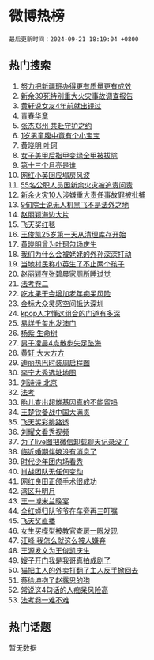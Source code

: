 # 微博热榜

`最后更新时间：2024-09-21 18:19:04 +0800`

## 热门搜索

1. [努力把新疆班办得更有质量更有成效](https://m.weibo.cn/search?containerid=100103type%3D1%26t%3D10%26q%3D%23%E5%8A%AA%E5%8A%9B%E6%8A%8A%E6%96%B0%E7%96%86%E7%8F%AD%E5%8A%9E%E5%BE%97%E6%9B%B4%E6%9C%89%E8%B4%A8%E9%87%8F%E6%9B%B4%E6%9C%89%E6%88%90%E6%95%88%23&stream_entry_id=51&isnewpage=1&extparam=seat%3D1%26cate%3D10103%26pos%3D0%26q%3D%2523%25E5%258A%25AA%25E5%258A%259B%25E6%258A%258A%25E6%2596%25B0%25E7%2596%2586%25E7%258F%25AD%25E5%258A%259E%25E5%25BE%2597%25E6%259B%25B4%25E6%259C%2589%25E8%25B4%25A8%25E9%2587%258F%25E6%259B%25B4%25E6%259C%2589%25E6%2588%2590%25E6%2595%2588%2523%26dgr%3D0%26c_type%3D51%26filter_type%3Drealtimehot%26stream_entry_id%3D51%26display_time%3D1726913943%26pre_seqid%3D172691394385101237193157)
1. [新余39死特别重大火灾事故调查报告](https://m.weibo.cn/search?containerid=100103type%3D1%26t%3D10%26q%3D%23%E6%96%B0%E4%BD%9939%E6%AD%BB%E7%89%B9%E5%88%AB%E9%87%8D%E5%A4%A7%E7%81%AB%E7%81%BE%E4%BA%8B%E6%95%85%E8%B0%83%E6%9F%A5%E6%8A%A5%E5%91%8A%23&stream_entry_id=31&isnewpage=1&extparam=seat%3D1%26filter_type%3Drealtimehot%26dgr%3D0%26band_rank%3D1%26cate%3D5001%26flag%3D1%26pos%3D0%26c_type%3D31%26stream_entry_id%3D31%26q%3D%2523%25E6%2596%25B0%25E4%25BD%259939%25E6%25AD%25BB%25E7%2589%25B9%25E5%2588%25AB%25E9%2587%258D%25E5%25A4%25A7%25E7%2581%25AB%25E7%2581%25BE%25E4%25BA%258B%25E6%2595%2585%25E8%25B0%2583%25E6%259F%25A5%25E6%258A%25A5%25E5%2591%258A%2523%26lcate%3D5001%26realpos%3D1%26display_time%3D1726913943%26pre_seqid%3D172691394385101237193157)
1. [黄轩说女友4年前就出镜过](https://m.weibo.cn/search?containerid=100103type%3D1%26t%3D10%26q%3D%23%E9%BB%84%E8%BD%A9%E8%AF%B4%E5%A5%B3%E5%8F%8B4%E5%B9%B4%E5%89%8D%E5%B0%B1%E5%87%BA%E9%95%9C%E8%BF%87%23&stream_entry_id=31&isnewpage=1&extparam=seat%3D1%26filter_type%3Drealtimehot%26dgr%3D0%26band_rank%3D2%26cate%3D5001%26flag%3D1%26pos%3D1%26c_type%3D31%26stream_entry_id%3D31%26q%3D%2523%25E9%25BB%2584%25E8%25BD%25A9%25E8%25AF%25B4%25E5%25A5%25B3%25E5%258F%258B4%25E5%25B9%25B4%25E5%2589%258D%25E5%25B0%25B1%25E5%2587%25BA%25E9%2595%259C%25E8%25BF%2587%2523%26lcate%3D5001%26realpos%3D2%26display_time%3D1726913943%26pre_seqid%3D172691394385101237193157)
1. [青春华章](https://m.weibo.cn/search?containerid=100103type%3D1%26t%3D10%26q%3D%23%E9%9D%92%E6%98%A5%E5%8D%8E%E7%AB%A0%23&stream_entry_id=31&isnewpage=1&extparam=seat%3D1%26filter_type%3Drealtimehot%26dgr%3D0%26band_rank%3D3%26cate%3D5001%26flag%3D0%26pos%3D2%26c_type%3D31%26stream_entry_id%3D31%26q%3D%2523%25E9%259D%2592%25E6%2598%25A5%25E5%258D%258E%25E7%25AB%25A0%2523%26lcate%3D5001%26realpos%3D3%26display_time%3D1726913943%26pre_seqid%3D172691394385101237193157)
1. [张杰郑州 共赴守护之约](https://m.weibo.cn/search?containerid=100103type%3D1%26t%3D10%26q%3D%23%E5%BC%A0%E6%9D%B0%E9%83%91%E5%B7%9E+%E5%85%B1%E8%B5%B4%E5%AE%88%E6%8A%A4%E4%B9%8B%E7%BA%A6%23&stream_entry_id=31&isnewpage=1&extparam=seat%3D1%26topic_ad%3D1%26filter_type%3Drealtimehot%26is_ad_pos%3D1%26c_type%3D31%26adid%3D255852%26cate%3D5001%26pos%3D3%26q%3D%2523%25E5%25BC%25A0%25E6%259D%25B0%25E9%2583%2591%25E5%25B7%259E%2520%25E5%2585%25B1%25E8%25B5%25B4%25E5%25AE%2588%25E6%258A%25A4%25E4%25B9%258B%25E7%25BA%25A6%2523%26stream_entry_id%3D31%26band_rank%3D4%26lcate%3D5001%26dgr%3D0%26display_time%3D1726913943%26pre_seqid%3D172691394385101237193157)
1. [1岁男童腹中竟有个小宝宝](https://m.weibo.cn/search?containerid=100103type%3D1%26t%3D10%26q%3D%231%E5%B2%81%E7%94%B7%E7%AB%A5%E8%85%B9%E4%B8%AD%E7%AB%9F%E6%9C%89%E4%B8%AA%E5%B0%8F%E5%AE%9D%E5%AE%9D%23&stream_entry_id=31&isnewpage=1&extparam=seat%3D1%26filter_type%3Drealtimehot%26dgr%3D0%26band_rank%3D4%26cate%3D5001%26flag%3D2%26pos%3D4%26c_type%3D31%26stream_entry_id%3D31%26q%3D%25231%25E5%25B2%2581%25E7%2594%25B7%25E7%25AB%25A5%25E8%2585%25B9%25E4%25B8%25AD%25E7%25AB%259F%25E6%259C%2589%25E4%25B8%25AA%25E5%25B0%258F%25E5%25AE%259D%25E5%25AE%259D%2523%26lcate%3D5001%26realpos%3D4%26display_time%3D1726913943%26pre_seqid%3D172691394385101237193157)
1. [黄晓明 叶珂](https://m.weibo.cn/search?containerid=100103type%3D1%26t%3D10%26q%3D%E9%BB%84%E6%99%93%E6%98%8E+%E5%8F%B6%E7%8F%82&stream_entry_id=31&isnewpage=1&extparam=seat%3D1%26filter_type%3Drealtimehot%26dgr%3D0%26band_rank%3D5%26cate%3D5001%26flag%3D2%26pos%3D5%26c_type%3D31%26stream_entry_id%3D31%26q%3D%25E9%25BB%2584%25E6%2599%2593%25E6%2598%258E%2520%25E5%258F%25B6%25E7%258F%2582%26lcate%3D5001%26realpos%3D5%26display_time%3D1726913943%26pre_seqid%3D172691394385101237193157)
1. [女子美甲后指甲变绿全甲被拔除](https://m.weibo.cn/search?containerid=100103type%3D1%26t%3D10%26q%3D%23%E5%A5%B3%E5%AD%90%E7%BE%8E%E7%94%B2%E5%90%8E%E6%8C%87%E7%94%B2%E5%8F%98%E7%BB%BF%E5%85%A8%E7%94%B2%E8%A2%AB%E6%8B%94%E9%99%A4%23&stream_entry_id=31&isnewpage=1&extparam=seat%3D1%26filter_type%3Drealtimehot%26dgr%3D0%26band_rank%3D6%26cate%3D5001%26flag%3D1%26pos%3D6%26c_type%3D31%26stream_entry_id%3D31%26q%3D%2523%25E5%25A5%25B3%25E5%25AD%2590%25E7%25BE%258E%25E7%2594%25B2%25E5%2590%258E%25E6%258C%2587%25E7%2594%25B2%25E5%258F%2598%25E7%25BB%25BF%25E5%2585%25A8%25E7%2594%25B2%25E8%25A2%25AB%25E6%258B%2594%25E9%2599%25A4%2523%26lcate%3D5001%26realpos%3D6%26display_time%3D1726913943%26pre_seqid%3D172691394385101237193157)
1. [第十三个月亮是谁](https://m.weibo.cn/search?containerid=100103type%3D1%26t%3D10%26q%3D%23%E7%AC%AC%E5%8D%81%E4%B8%89%E4%B8%AA%E6%9C%88%E4%BA%AE%E6%98%AF%E8%B0%81%23&stream_entry_id=31&isnewpage=1&extparam=seat%3D1%26topic_ad%3D1%26filter_type%3Drealtimehot%26is_ad_pos%3D1%26c_type%3D31%26adid%3D256044%26cate%3D5001%26pos%3D7%26q%3D%2523%25E7%25AC%25AC%25E5%258D%2581%25E4%25B8%2589%25E4%25B8%25AA%25E6%259C%2588%25E4%25BA%25AE%25E6%2598%25AF%25E8%25B0%2581%2523%26stream_entry_id%3D31%26band_rank%3D7%26lcate%3D5001%26dgr%3D0%26display_time%3D1726913943%26pre_seqid%3D172691394385101237193157)
1. [网红小英回应塌房风波](https://m.weibo.cn/search?containerid=100103type%3D1%26t%3D10%26q%3D%23%E7%BD%91%E7%BA%A2%E5%B0%8F%E8%8B%B1%E5%9B%9E%E5%BA%94%E5%A1%8C%E6%88%BF%E9%A3%8E%E6%B3%A2%23&stream_entry_id=31&isnewpage=1&extparam=seat%3D1%26filter_type%3Drealtimehot%26dgr%3D0%26band_rank%3D7%26cate%3D5001%26flag%3D2%26pos%3D8%26c_type%3D31%26stream_entry_id%3D31%26q%3D%2523%25E7%25BD%2591%25E7%25BA%25A2%25E5%25B0%258F%25E8%258B%25B1%25E5%259B%259E%25E5%25BA%2594%25E5%25A1%258C%25E6%2588%25BF%25E9%25A3%258E%25E6%25B3%25A2%2523%26lcate%3D5001%26realpos%3D7%26display_time%3D1726913943%26pre_seqid%3D172691394385101237193157)
1. [55名公职人员因新余火灾被追责问责](https://m.weibo.cn/search?containerid=100103type%3D1%26t%3D10%26q%3D%2355%E5%90%8D%E5%85%AC%E8%81%8C%E4%BA%BA%E5%91%98%E5%9B%A0%E6%96%B0%E4%BD%99%E7%81%AB%E7%81%BE%E8%A2%AB%E8%BF%BD%E8%B4%A3%E9%97%AE%E8%B4%A3%23&stream_entry_id=31&isnewpage=1&extparam=seat%3D1%26filter_type%3Drealtimehot%26dgr%3D0%26band_rank%3D8%26cate%3D5001%26flag%3D1%26pos%3D9%26c_type%3D31%26stream_entry_id%3D31%26q%3D%252355%25E5%2590%258D%25E5%2585%25AC%25E8%2581%258C%25E4%25BA%25BA%25E5%2591%2598%25E5%259B%25A0%25E6%2596%25B0%25E4%25BD%2599%25E7%2581%25AB%25E7%2581%25BE%25E8%25A2%25AB%25E8%25BF%25BD%25E8%25B4%25A3%25E9%2597%25AE%25E8%25B4%25A3%2523%26lcate%3D5001%26realpos%3D8%26display_time%3D1726913943%26pre_seqid%3D172691394385101237193157)
1. [新余火灾10人涉嫌重大责任事故罪被批捕](https://m.weibo.cn/search?containerid=100103type%3D1%26t%3D10%26q%3D%23%E6%96%B0%E4%BD%99%E7%81%AB%E7%81%BE10%E4%BA%BA%E6%B6%89%E5%AB%8C%E9%87%8D%E5%A4%A7%E8%B4%A3%E4%BB%BB%E4%BA%8B%E6%95%85%E7%BD%AA%E8%A2%AB%E6%89%B9%E6%8D%95%23&stream_entry_id=31&isnewpage=1&extparam=seat%3D1%26filter_type%3Drealtimehot%26dgr%3D0%26band_rank%3D9%26cate%3D5001%26flag%3D1%26pos%3D10%26c_type%3D31%26stream_entry_id%3D31%26q%3D%2523%25E6%2596%25B0%25E4%25BD%2599%25E7%2581%25AB%25E7%2581%25BE10%25E4%25BA%25BA%25E6%25B6%2589%25E5%25AB%258C%25E9%2587%258D%25E5%25A4%25A7%25E8%25B4%25A3%25E4%25BB%25BB%25E4%25BA%258B%25E6%2595%2585%25E7%25BD%25AA%25E8%25A2%25AB%25E6%2589%25B9%25E6%258D%2595%2523%26lcate%3D5001%26realpos%3D9%26display_time%3D1726913943%26pre_seqid%3D172691394385101237193157)
1. [9旬院士说无人机黑飞不是法外之地](https://m.weibo.cn/search?containerid=100103type%3D1%26t%3D10%26q%3D%239%E6%97%AC%E9%99%A2%E5%A3%AB%E8%AF%B4%E6%97%A0%E4%BA%BA%E6%9C%BA%E9%BB%91%E9%A3%9E%E4%B8%8D%E6%98%AF%E6%B3%95%E5%A4%96%E4%B9%8B%E5%9C%B0%23&stream_entry_id=31&isnewpage=1&extparam=seat%3D1%26filter_type%3Drealtimehot%26dgr%3D0%26band_rank%3D10%26cate%3D5001%26flag%3D1%26pos%3D11%26c_type%3D31%26stream_entry_id%3D31%26q%3D%25239%25E6%2597%25AC%25E9%2599%25A2%25E5%25A3%25AB%25E8%25AF%25B4%25E6%2597%25A0%25E4%25BA%25BA%25E6%259C%25BA%25E9%25BB%2591%25E9%25A3%259E%25E4%25B8%258D%25E6%2598%25AF%25E6%25B3%2595%25E5%25A4%2596%25E4%25B9%258B%25E5%259C%25B0%2523%26lcate%3D5001%26realpos%3D10%26display_time%3D1726913943%26pre_seqid%3D172691394385101237193157)
1. [赵丽颖海边大片](https://m.weibo.cn/search?containerid=100103type%3D1%26t%3D10%26q%3D%23%E8%B5%B5%E4%B8%BD%E9%A2%96%E6%B5%B7%E8%BE%B9%E5%A4%A7%E7%89%87%23&stream_entry_id=31&isnewpage=1&extparam=seat%3D1%26filter_type%3Drealtimehot%26dgr%3D0%26band_rank%3D11%26cate%3D5001%26flag%3D1%26pos%3D12%26c_type%3D31%26stream_entry_id%3D31%26q%3D%2523%25E8%25B5%25B5%25E4%25B8%25BD%25E9%25A2%2596%25E6%25B5%25B7%25E8%25BE%25B9%25E5%25A4%25A7%25E7%2589%2587%2523%26lcate%3D5001%26realpos%3D11%26display_time%3D1726913943%26pre_seqid%3D172691394385101237193157)
1. [飞天奖红毯](https://m.weibo.cn/search?containerid=100103type%3D1%26t%3D10%26q%3D%E9%A3%9E%E5%A4%A9%E5%A5%96%E7%BA%A2%E6%AF%AF&stream_entry_id=31&isnewpage=1&extparam=seat%3D1%26filter_type%3Drealtimehot%26dgr%3D0%26band_rank%3D12%26cate%3D5001%26flag%3D1%26pos%3D13%26c_type%3D31%26stream_entry_id%3D31%26q%3D%25E9%25A3%259E%25E5%25A4%25A9%25E5%25A5%2596%25E7%25BA%25A2%25E6%25AF%25AF%26lcate%3D5001%26realpos%3D12%26display_time%3D1726913943%26pre_seqid%3D172691394385101237193157)
1. [王俊凯25岁第一天从清理库存开始](https://m.weibo.cn/search?containerid=100103type%3D1%26t%3D10%26q%3D%23%E7%8E%8B%E4%BF%8A%E5%87%AF25%E5%B2%81%E7%AC%AC%E4%B8%80%E5%A4%A9%E4%BB%8E%E6%B8%85%E7%90%86%E5%BA%93%E5%AD%98%E5%BC%80%E5%A7%8B%23&stream_entry_id=31&isnewpage=1&extparam=seat%3D1%26filter_type%3Drealtimehot%26dgr%3D0%26band_rank%3D13%26cate%3D5001%26flag%3D0%26pos%3D14%26c_type%3D31%26stream_entry_id%3D31%26q%3D%2523%25E7%258E%258B%25E4%25BF%258A%25E5%2587%25AF25%25E5%25B2%2581%25E7%25AC%25AC%25E4%25B8%2580%25E5%25A4%25A9%25E4%25BB%258E%25E6%25B8%2585%25E7%2590%2586%25E5%25BA%2593%25E5%25AD%2598%25E5%25BC%2580%25E5%25A7%258B%2523%26lcate%3D5001%26realpos%3D13%26display_time%3D1726913943%26pre_seqid%3D172691394385101237193157)
1. [黄晓明曾为叶珂包场庆生](https://m.weibo.cn/search?containerid=100103type%3D1%26t%3D10%26q%3D%23%E9%BB%84%E6%99%93%E6%98%8E%E6%9B%BE%E4%B8%BA%E5%8F%B6%E7%8F%82%E5%8C%85%E5%9C%BA%E5%BA%86%E7%94%9F%23&stream_entry_id=31&isnewpage=1&extparam=seat%3D1%26filter_type%3Drealtimehot%26dgr%3D0%26band_rank%3D14%26cate%3D5001%26flag%3D1%26pos%3D15%26c_type%3D31%26stream_entry_id%3D31%26q%3D%2523%25E9%25BB%2584%25E6%2599%2593%25E6%2598%258E%25E6%259B%25BE%25E4%25B8%25BA%25E5%258F%25B6%25E7%258F%2582%25E5%258C%2585%25E5%259C%25BA%25E5%25BA%2586%25E7%2594%259F%2523%26lcate%3D5001%26realpos%3D14%26display_time%3D1726913943%26pre_seqid%3D172691394385101237193157)
1. [我们为什么会被姥姥的外孙深深打动](https://m.weibo.cn/search?containerid=100103type%3D1%26t%3D10%26q%3D%23%E6%88%91%E4%BB%AC%E4%B8%BA%E4%BB%80%E4%B9%88%E4%BC%9A%E8%A2%AB%E5%A7%A5%E5%A7%A5%E7%9A%84%E5%A4%96%E5%AD%99%E6%B7%B1%E6%B7%B1%E6%89%93%E5%8A%A8%23&stream_entry_id=31&isnewpage=1&extparam=seat%3D1%26filter_type%3Drealtimehot%26dgr%3D0%26band_rank%3D15%26cate%3D5001%26flag%3D1%26pos%3D16%26c_type%3D31%26stream_entry_id%3D31%26q%3D%2523%25E6%2588%2591%25E4%25BB%25AC%25E4%25B8%25BA%25E4%25BB%2580%25E4%25B9%2588%25E4%25BC%259A%25E8%25A2%25AB%25E5%25A7%25A5%25E5%25A7%25A5%25E7%259A%2584%25E5%25A4%2596%25E5%25AD%2599%25E6%25B7%25B1%25E6%25B7%25B1%25E6%2589%2593%25E5%258A%25A8%2523%26lcate%3D5001%26realpos%3D15%26display_time%3D1726913943%26pre_seqid%3D172691394385101237193157)
1. [当地村民称小英生了不止两个孩子](https://m.weibo.cn/search?containerid=100103type%3D1%26t%3D10%26q%3D%23%E5%BD%93%E5%9C%B0%E6%9D%91%E6%B0%91%E7%A7%B0%E5%B0%8F%E8%8B%B1%E7%94%9F%E4%BA%86%E4%B8%8D%E6%AD%A2%E4%B8%A4%E4%B8%AA%E5%AD%A9%E5%AD%90%23&stream_entry_id=31&isnewpage=1&extparam=seat%3D1%26filter_type%3Drealtimehot%26dgr%3D0%26band_rank%3D16%26cate%3D5001%26flag%3D0%26pos%3D17%26c_type%3D31%26stream_entry_id%3D31%26q%3D%2523%25E5%25BD%2593%25E5%259C%25B0%25E6%259D%2591%25E6%25B0%2591%25E7%25A7%25B0%25E5%25B0%258F%25E8%258B%25B1%25E7%2594%259F%25E4%25BA%2586%25E4%25B8%258D%25E6%25AD%25A2%25E4%25B8%25A4%25E4%25B8%25AA%25E5%25AD%25A9%25E5%25AD%2590%2523%26lcate%3D5001%26realpos%3D16%26display_time%3D1726913943%26pre_seqid%3D172691394385101237193157)
1. [赵丽颖在张碧晨家厕所睡过觉](https://m.weibo.cn/search?containerid=100103type%3D1%26t%3D10%26q%3D%E8%B5%B5%E4%B8%BD%E9%A2%96%E5%9C%A8%E5%BC%A0%E7%A2%A7%E6%99%A8%E5%AE%B6%E5%8E%95%E6%89%80%E7%9D%A1%E8%BF%87%E8%A7%89&stream_entry_id=31&isnewpage=1&extparam=seat%3D1%26filter_type%3Drealtimehot%26dgr%3D0%26band_rank%3D17%26cate%3D5001%26flag%3D2%26pos%3D18%26c_type%3D31%26stream_entry_id%3D31%26q%3D%25E8%25B5%25B5%25E4%25B8%25BD%25E9%25A2%2596%25E5%259C%25A8%25E5%25BC%25A0%25E7%25A2%25A7%25E6%2599%25A8%25E5%25AE%25B6%25E5%258E%2595%25E6%2589%2580%25E7%259D%25A1%25E8%25BF%2587%25E8%25A7%2589%26lcate%3D5001%26realpos%3D17%26display_time%3D1726913943%26pre_seqid%3D172691394385101237193157)
1. [法考卷二](https://m.weibo.cn/search?containerid=100103type%3D1%26t%3D10%26q%3D%E6%B3%95%E8%80%83%E5%8D%B7%E4%BA%8C&stream_entry_id=31&isnewpage=1&extparam=seat%3D1%26filter_type%3Drealtimehot%26dgr%3D0%26band_rank%3D18%26cate%3D5001%26flag%3D1%26pos%3D19%26c_type%3D31%26stream_entry_id%3D31%26q%3D%25E6%25B3%2595%25E8%2580%2583%25E5%258D%25B7%25E4%25BA%258C%26lcate%3D5001%26realpos%3D18%26display_time%3D1726913943%26pre_seqid%3D172691394385101237193157)
1. [吃水果干会增加老年痴呆风险](https://m.weibo.cn/search?containerid=100103type%3D1%26t%3D10%26q%3D%23%E5%90%83%E6%B0%B4%E6%9E%9C%E5%B9%B2%E4%BC%9A%E5%A2%9E%E5%8A%A0%E8%80%81%E5%B9%B4%E7%97%B4%E5%91%86%E9%A3%8E%E9%99%A9%23&stream_entry_id=31&isnewpage=1&extparam=seat%3D1%26filter_type%3Drealtimehot%26dgr%3D0%26band_rank%3D19%26cate%3D5001%26flag%3D1%26pos%3D20%26c_type%3D31%26stream_entry_id%3D31%26q%3D%2523%25E5%2590%2583%25E6%25B0%25B4%25E6%259E%259C%25E5%25B9%25B2%25E4%25BC%259A%25E5%25A2%259E%25E5%258A%25A0%25E8%2580%2581%25E5%25B9%25B4%25E7%2597%25B4%25E5%2591%2586%25E9%25A3%258E%25E9%2599%25A9%2523%26lcate%3D5001%26realpos%3D19%26display_time%3D1726913943%26pre_seqid%3D172691394385101237193157)
1. [金标大众灵感空间抵达深圳](https://m.weibo.cn/search?containerid=100103type%3D1%26t%3D10%26q%3D%23%E9%87%91%E6%A0%87%E5%A4%A7%E4%BC%97%E7%81%B5%E6%84%9F%E7%A9%BA%E9%97%B4%E6%8A%B5%E8%BE%BE%E6%B7%B1%E5%9C%B3%23&stream_entry_id=31&isnewpage=1&extparam=seat%3D1%26filter_type%3Drealtimehot%26dgr%3D0%26c_type%3D31%26adid%3D256115%26cate%3D5001%26flag%3D0%26pos%3D21%26band_rank%3D20%26stream_entry_id%3D31%26q%3D%2523%25E9%2587%2591%25E6%25A0%2587%25E5%25A4%25A7%25E4%25BC%2597%25E7%2581%25B5%25E6%2584%259F%25E7%25A9%25BA%25E9%2597%25B4%25E6%258A%25B5%25E8%25BE%25BE%25E6%25B7%25B1%25E5%259C%25B3%2523%26lcate%3D5001%26realpos%3D20%26display_time%3D1726913943%26pre_seqid%3D172691394385101237193157)
1. [kpop人才懂这组合的门道有多深](https://m.weibo.cn/search?containerid=100103type%3D1%26t%3D10%26q%3Dkpop%E4%BA%BA%E6%89%8D%E6%87%82%E8%BF%99%E7%BB%84%E5%90%88%E7%9A%84%E9%97%A8%E9%81%93%E6%9C%89%E5%A4%9A%E6%B7%B1&stream_entry_id=31&isnewpage=1&extparam=seat%3D1%26filter_type%3Drealtimehot%26dgr%3D0%26band_rank%3D21%26cate%3D5001%26flag%3D1%26pos%3D22%26c_type%3D31%26stream_entry_id%3D31%26q%3Dkpop%25E4%25BA%25BA%25E6%2589%258D%25E6%2587%2582%25E8%25BF%2599%25E7%25BB%2584%25E5%2590%2588%25E7%259A%2584%25E9%2597%25A8%25E9%2581%2593%25E6%259C%2589%25E5%25A4%259A%25E6%25B7%25B1%26lcate%3D5001%26realpos%3D21%26display_time%3D1726913943%26pre_seqid%3D172691394385101237193157)
1. [易烊千玺出发澳门](https://m.weibo.cn/search?containerid=100103type%3D1%26t%3D10%26q%3D%23%E6%98%93%E7%83%8A%E5%8D%83%E7%8E%BA%E5%87%BA%E5%8F%91%E6%BE%B3%E9%97%A8%23&stream_entry_id=31&isnewpage=1&extparam=seat%3D1%26filter_type%3Drealtimehot%26dgr%3D0%26band_rank%3D22%26cate%3D5001%26flag%3D1%26pos%3D23%26c_type%3D31%26stream_entry_id%3D31%26q%3D%2523%25E6%2598%2593%25E7%2583%258A%25E5%258D%2583%25E7%258E%25BA%25E5%2587%25BA%25E5%258F%2591%25E6%25BE%25B3%25E9%2597%25A8%2523%26lcate%3D5001%26realpos%3D22%26display_time%3D1726913943%26pre_seqid%3D172691394385101237193157)
1. [杨紫 生命树](https://m.weibo.cn/search?containerid=100103type%3D1%26t%3D10%26q%3D%E6%9D%A8%E7%B4%AB+%E7%94%9F%E5%91%BD%E6%A0%91&stream_entry_id=31&isnewpage=1&extparam=seat%3D1%26filter_type%3Drealtimehot%26dgr%3D0%26band_rank%3D23%26cate%3D5001%26flag%3D0%26pos%3D24%26c_type%3D31%26stream_entry_id%3D31%26q%3D%25E6%259D%25A8%25E7%25B4%25AB%2520%25E7%2594%259F%25E5%2591%25BD%25E6%25A0%2591%26lcate%3D5001%26realpos%3D23%26display_time%3D1726913943%26pre_seqid%3D172691394385101237193157)
1. [男子凌晨4点散步失足坠海](https://m.weibo.cn/search?containerid=100103type%3D1%26t%3D10%26q%3D%23%E7%94%B7%E5%AD%90%E5%87%8C%E6%99%A84%E7%82%B9%E6%95%A3%E6%AD%A5%E5%A4%B1%E8%B6%B3%E5%9D%A0%E6%B5%B7%23&stream_entry_id=31&isnewpage=1&extparam=seat%3D1%26filter_type%3Drealtimehot%26dgr%3D0%26band_rank%3D24%26cate%3D5001%26flag%3D0%26pos%3D25%26c_type%3D31%26stream_entry_id%3D31%26q%3D%2523%25E7%2594%25B7%25E5%25AD%2590%25E5%2587%258C%25E6%2599%25A84%25E7%2582%25B9%25E6%2595%25A3%25E6%25AD%25A5%25E5%25A4%25B1%25E8%25B6%25B3%25E5%259D%25A0%25E6%25B5%25B7%2523%26lcate%3D5001%26realpos%3D24%26display_time%3D1726913943%26pre_seqid%3D172691394385101237193157)
1. [黄轩 大大方方](https://m.weibo.cn/search?containerid=100103type%3D1%26t%3D10%26q%3D%E9%BB%84%E8%BD%A9+%E5%A4%A7%E5%A4%A7%E6%96%B9%E6%96%B9&stream_entry_id=31&isnewpage=1&extparam=seat%3D1%26filter_type%3Drealtimehot%26dgr%3D0%26band_rank%3D25%26cate%3D5001%26flag%3D1%26pos%3D26%26c_type%3D31%26stream_entry_id%3D31%26q%3D%25E9%25BB%2584%25E8%25BD%25A9%2520%25E5%25A4%25A7%25E5%25A4%25A7%25E6%2596%25B9%25E6%2596%25B9%26lcate%3D5001%26realpos%3D25%26display_time%3D1726913943%26pre_seqid%3D172691394385101237193157)
1. [迪丽热巴时装周启程图](https://m.weibo.cn/search?containerid=100103type%3D1%26t%3D10%26q%3D%23%E8%BF%AA%E4%B8%BD%E7%83%AD%E5%B7%B4%E6%97%B6%E8%A3%85%E5%91%A8%E5%90%AF%E7%A8%8B%E5%9B%BE%23&stream_entry_id=31&isnewpage=1&extparam=seat%3D1%26filter_type%3Drealtimehot%26dgr%3D0%26band_rank%3D26%26cate%3D5001%26flag%3D1%26pos%3D27%26c_type%3D31%26stream_entry_id%3D31%26q%3D%2523%25E8%25BF%25AA%25E4%25B8%25BD%25E7%2583%25AD%25E5%25B7%25B4%25E6%2597%25B6%25E8%25A3%2585%25E5%2591%25A8%25E5%2590%25AF%25E7%25A8%258B%25E5%259B%25BE%2523%26lcate%3D5001%26realpos%3D26%26display_time%3D1726913943%26pre_seqid%3D172691394385101237193157)
1. [李宁大秀选址地图](https://m.weibo.cn/search?containerid=100103type%3D1%26t%3D10%26q%3D%E6%9D%8E%E5%AE%81%E5%A4%A7%E7%A7%80%E9%80%89%E5%9D%80%E5%9C%B0%E5%9B%BE&stream_entry_id=31&isnewpage=1&extparam=seat%3D1%26filter_type%3Drealtimehot%26dgr%3D0%26c_type%3D31%26adid%3D256158%26cate%3D5001%26flag%3D0%26pos%3D28%26band_rank%3D27%26stream_entry_id%3D31%26q%3D%25E6%259D%258E%25E5%25AE%2581%25E5%25A4%25A7%25E7%25A7%2580%25E9%2580%2589%25E5%259D%2580%25E5%259C%25B0%25E5%259B%25BE%26lcate%3D5001%26realpos%3D27%26display_time%3D1726913943%26pre_seqid%3D172691394385101237193157)
1. [刘诗诗 北京](https://m.weibo.cn/search?containerid=100103type%3D1%26t%3D10%26q%3D%E5%88%98%E8%AF%97%E8%AF%97+%E5%8C%97%E4%BA%AC&stream_entry_id=31&isnewpage=1&extparam=seat%3D1%26filter_type%3Drealtimehot%26dgr%3D0%26band_rank%3D28%26cate%3D5001%26flag%3D0%26pos%3D29%26c_type%3D31%26stream_entry_id%3D31%26q%3D%25E5%2588%2598%25E8%25AF%2597%25E8%25AF%2597%2520%25E5%258C%2597%25E4%25BA%25AC%26lcate%3D5001%26realpos%3D28%26display_time%3D1726913943%26pre_seqid%3D172691394385101237193157)
1. [法考](https://m.weibo.cn/search?containerid=100103type%3D1%26t%3D10%26q%3D%E6%B3%95%E8%80%83&stream_entry_id=31&isnewpage=1&extparam=seat%3D1%26filter_type%3Drealtimehot%26dgr%3D0%26band_rank%3D29%26cate%3D5001%26flag%3D0%26pos%3D30%26c_type%3D31%26stream_entry_id%3D31%26q%3D%25E6%25B3%2595%25E8%2580%2583%26lcate%3D5001%26realpos%3D29%26display_time%3D1726913943%26pre_seqid%3D172691394385101237193157)
1. [胎儿查出超雄基因真的不能留吗](https://m.weibo.cn/search?containerid=100103type%3D1%26t%3D10%26q%3D%23%E8%83%8E%E5%84%BF%E6%9F%A5%E5%87%BA%E8%B6%85%E9%9B%84%E5%9F%BA%E5%9B%A0%E7%9C%9F%E7%9A%84%E4%B8%8D%E8%83%BD%E7%95%99%E5%90%97%23&stream_entry_id=31&isnewpage=1&extparam=seat%3D1%26filter_type%3Drealtimehot%26dgr%3D0%26band_rank%3D30%26cate%3D5001%26flag%3D0%26pos%3D31%26c_type%3D31%26stream_entry_id%3D31%26q%3D%2523%25E8%2583%258E%25E5%2584%25BF%25E6%259F%25A5%25E5%2587%25BA%25E8%25B6%2585%25E9%259B%2584%25E5%259F%25BA%25E5%259B%25A0%25E7%259C%259F%25E7%259A%2584%25E4%25B8%258D%25E8%2583%25BD%25E7%2595%2599%25E5%2590%2597%2523%26lcate%3D5001%26realpos%3D30%26display_time%3D1726913943%26pre_seqid%3D172691394385101237193157)
1. [王楚钦备战中国大满贯](https://m.weibo.cn/search?containerid=100103type%3D1%26t%3D10%26q%3D%23%E7%8E%8B%E6%A5%9A%E9%92%A6%E5%A4%87%E6%88%98%E4%B8%AD%E5%9B%BD%E5%A4%A7%E6%BB%A1%E8%B4%AF%23&stream_entry_id=31&isnewpage=1&extparam=seat%3D1%26filter_type%3Drealtimehot%26dgr%3D0%26band_rank%3D31%26cate%3D5001%26flag%3D0%26pos%3D32%26c_type%3D31%26stream_entry_id%3D31%26q%3D%2523%25E7%258E%258B%25E6%25A5%259A%25E9%2592%25A6%25E5%25A4%2587%25E6%2588%2598%25E4%25B8%25AD%25E5%259B%25BD%25E5%25A4%25A7%25E6%25BB%25A1%25E8%25B4%25AF%2523%26lcate%3D5001%26realpos%3D31%26display_time%3D1726913943%26pre_seqid%3D172691394385101237193157)
1. [飞天奖彩排路透](https://m.weibo.cn/search?containerid=100103type%3D1%26t%3D10%26q%3D%23%E9%A3%9E%E5%A4%A9%E5%A5%96%E5%BD%A9%E6%8E%92%E8%B7%AF%E9%80%8F%23&stream_entry_id=31&isnewpage=1&extparam=seat%3D1%26filter_type%3Drealtimehot%26dgr%3D0%26band_rank%3D32%26cate%3D5001%26flag%3D0%26pos%3D33%26c_type%3D31%26stream_entry_id%3D31%26q%3D%2523%25E9%25A3%259E%25E5%25A4%25A9%25E5%25A5%2596%25E5%25BD%25A9%25E6%258E%2592%25E8%25B7%25AF%25E9%2580%258F%2523%26lcate%3D5001%26realpos%3D32%26display_time%3D1726913943%26pre_seqid%3D172691394385101237193157)
1. [刘耀文看秀视频](https://m.weibo.cn/search?containerid=100103type%3D1%26t%3D10%26q%3D%23%E5%88%98%E8%80%80%E6%96%87%E7%9C%8B%E7%A7%80%E8%A7%86%E9%A2%91%23&stream_entry_id=31&isnewpage=1&extparam=seat%3D1%26filter_type%3Drealtimehot%26dgr%3D0%26band_rank%3D33%26cate%3D5001%26flag%3D1%26pos%3D34%26c_type%3D31%26stream_entry_id%3D31%26q%3D%2523%25E5%2588%2598%25E8%2580%2580%25E6%2596%2587%25E7%259C%258B%25E7%25A7%2580%25E8%25A7%2586%25E9%25A2%2591%2523%26lcate%3D5001%26realpos%3D33%26display_time%3D1726913943%26pre_seqid%3D172691394385101237193157)
1. [为了live图把微信卸载聊天记录没了](https://m.weibo.cn/search?containerid=100103type%3D1%26t%3D10%26q%3D%23%E4%B8%BA%E4%BA%86live%E5%9B%BE%E6%8A%8A%E5%BE%AE%E4%BF%A1%E5%8D%B8%E8%BD%BD%E8%81%8A%E5%A4%A9%E8%AE%B0%E5%BD%95%E6%B2%A1%E4%BA%86%23&stream_entry_id=31&isnewpage=1&extparam=seat%3D1%26filter_type%3Drealtimehot%26dgr%3D0%26band_rank%3D34%26cate%3D5001%26flag%3D0%26pos%3D35%26c_type%3D31%26stream_entry_id%3D31%26q%3D%2523%25E4%25B8%25BA%25E4%25BA%2586live%25E5%259B%25BE%25E6%258A%258A%25E5%25BE%25AE%25E4%25BF%25A1%25E5%258D%25B8%25E8%25BD%25BD%25E8%2581%258A%25E5%25A4%25A9%25E8%25AE%25B0%25E5%25BD%2595%25E6%25B2%25A1%25E4%25BA%2586%2523%26lcate%3D5001%26realpos%3D34%26display_time%3D1726913943%26pre_seqid%3D172691394385101237193157)
1. [临近婚期伴娘没有消息了](https://m.weibo.cn/search?containerid=100103type%3D1%26t%3D10%26q%3D%23%E4%B8%B4%E8%BF%91%E5%A9%9A%E6%9C%9F%E4%BC%B4%E5%A8%98%E6%B2%A1%E6%9C%89%E6%B6%88%E6%81%AF%E4%BA%86%23&stream_entry_id=31&isnewpage=1&extparam=seat%3D1%26filter_type%3Drealtimehot%26dgr%3D0%26band_rank%3D35%26cate%3D5001%26flag%3D0%26pos%3D36%26c_type%3D31%26stream_entry_id%3D31%26q%3D%2523%25E4%25B8%25B4%25E8%25BF%2591%25E5%25A9%259A%25E6%259C%259F%25E4%25BC%25B4%25E5%25A8%2598%25E6%25B2%25A1%25E6%259C%2589%25E6%25B6%2588%25E6%2581%25AF%25E4%25BA%2586%2523%26lcate%3D5001%26realpos%3D35%26display_time%3D1726913943%26pre_seqid%3D172691394385101237193157)
1. [时代少年团内场看秀](https://m.weibo.cn/search?containerid=100103type%3D1%26t%3D10%26q%3D%23%E6%97%B6%E4%BB%A3%E5%B0%91%E5%B9%B4%E5%9B%A2%E5%86%85%E5%9C%BA%E7%9C%8B%E7%A7%80%23&stream_entry_id=31&isnewpage=1&extparam=seat%3D1%26filter_type%3Drealtimehot%26dgr%3D0%26band_rank%3D36%26cate%3D5001%26flag%3D1%26pos%3D37%26c_type%3D31%26stream_entry_id%3D31%26q%3D%2523%25E6%2597%25B6%25E4%25BB%25A3%25E5%25B0%2591%25E5%25B9%25B4%25E5%259B%25A2%25E5%2586%2585%25E5%259C%25BA%25E7%259C%258B%25E7%25A7%2580%2523%26lcate%3D5001%26realpos%3D36%26display_time%3D1726913943%26pre_seqid%3D172691394385101237193157)
1. [肖战团队无任何变动](https://m.weibo.cn/search?containerid=100103type%3D1%26t%3D10%26q%3D%23%E8%82%96%E6%88%98%E5%9B%A2%E9%98%9F%E6%97%A0%E4%BB%BB%E4%BD%95%E5%8F%98%E5%8A%A8%23&stream_entry_id=31&isnewpage=1&extparam=seat%3D1%26filter_type%3Drealtimehot%26dgr%3D0%26band_rank%3D37%26cate%3D5001%26flag%3D1%26pos%3D38%26c_type%3D31%26stream_entry_id%3D31%26q%3D%2523%25E8%2582%2596%25E6%2588%2598%25E5%259B%25A2%25E9%2598%259F%25E6%2597%25A0%25E4%25BB%25BB%25E4%25BD%2595%25E5%258F%2598%25E5%258A%25A8%2523%26lcate%3D5001%26realpos%3D37%26display_time%3D1726913943%26pre_seqid%3D172691394385101237193157)
1. [网红良田正颌手术很成功](https://m.weibo.cn/search?containerid=100103type%3D1%26t%3D10%26q%3D%23%E7%BD%91%E7%BA%A2%E8%89%AF%E7%94%B0%E6%AD%A3%E9%A2%8C%E6%89%8B%E6%9C%AF%E5%BE%88%E6%88%90%E5%8A%9F%23&stream_entry_id=31&isnewpage=1&extparam=seat%3D1%26filter_type%3Drealtimehot%26dgr%3D0%26band_rank%3D38%26cate%3D5001%26flag%3D0%26pos%3D39%26c_type%3D31%26stream_entry_id%3D31%26q%3D%2523%25E7%25BD%2591%25E7%25BA%25A2%25E8%2589%25AF%25E7%2594%25B0%25E6%25AD%25A3%25E9%25A2%258C%25E6%2589%258B%25E6%259C%25AF%25E5%25BE%2588%25E6%2588%2590%25E5%258A%259F%2523%26lcate%3D5001%26realpos%3D38%26display_time%3D1726913943%26pre_seqid%3D172691394385101237193157)
1. [湾区升明月](https://m.weibo.cn/search?containerid=100103type%3D1%26t%3D10%26q%3D%E6%B9%BE%E5%8C%BA%E5%8D%87%E6%98%8E%E6%9C%88&stream_entry_id=31&isnewpage=1&extparam=seat%3D1%26filter_type%3Drealtimehot%26dgr%3D0%26band_rank%3D39%26cate%3D5001%26flag%3D1%26pos%3D40%26c_type%3D31%26stream_entry_id%3D31%26q%3D%25E6%25B9%25BE%25E5%258C%25BA%25E5%258D%2587%25E6%2598%258E%25E6%259C%2588%26lcate%3D5001%26realpos%3D39%26display_time%3D1726913943%26pre_seqid%3D172691394385101237193157)
1. [王一博米兰晚宴](https://m.weibo.cn/search?containerid=100103type%3D1%26t%3D10%26q%3D%23%E7%8E%8B%E4%B8%80%E5%8D%9A%E7%B1%B3%E5%85%B0%E6%99%9A%E5%AE%B4%23&stream_entry_id=31&isnewpage=1&extparam=seat%3D1%26filter_type%3Drealtimehot%26dgr%3D0%26band_rank%3D40%26cate%3D5001%26flag%3D1%26pos%3D41%26c_type%3D31%26stream_entry_id%3D31%26q%3D%2523%25E7%258E%258B%25E4%25B8%2580%25E5%258D%259A%25E7%25B1%25B3%25E5%2585%25B0%25E6%2599%259A%25E5%25AE%25B4%2523%26lcate%3D5001%26realpos%3D40%26display_time%3D1726913943%26pre_seqid%3D172691394385101237193157)
1. [全红婵归队爷爷在车旁再三叮嘱](https://m.weibo.cn/search?containerid=100103type%3D1%26t%3D10%26q%3D%23%E5%85%A8%E7%BA%A2%E5%A9%B5%E5%BD%92%E9%98%9F%E7%88%B7%E7%88%B7%E5%9C%A8%E8%BD%A6%E6%97%81%E5%86%8D%E4%B8%89%E5%8F%AE%E5%98%B1%23&stream_entry_id=31&isnewpage=1&extparam=seat%3D1%26filter_type%3Drealtimehot%26dgr%3D0%26band_rank%3D41%26cate%3D5001%26flag%3D0%26pos%3D42%26c_type%3D31%26stream_entry_id%3D31%26q%3D%2523%25E5%2585%25A8%25E7%25BA%25A2%25E5%25A9%25B5%25E5%25BD%2592%25E9%2598%259F%25E7%2588%25B7%25E7%2588%25B7%25E5%259C%25A8%25E8%25BD%25A6%25E6%2597%2581%25E5%2586%258D%25E4%25B8%2589%25E5%258F%25AE%25E5%2598%25B1%2523%26lcate%3D5001%26realpos%3D41%26display_time%3D1726913943%26pre_seqid%3D172691394385101237193157)
1. [飞天奖直播](https://m.weibo.cn/search?containerid=100103type%3D1%26t%3D10%26q%3D%E9%A3%9E%E5%A4%A9%E5%A5%96%E7%9B%B4%E6%92%AD&stream_entry_id=31&isnewpage=1&extparam=seat%3D1%26filter_type%3Drealtimehot%26dgr%3D0%26band_rank%3D42%26cate%3D5001%26flag%3D1%26pos%3D43%26c_type%3D31%26stream_entry_id%3D31%26q%3D%25E9%25A3%259E%25E5%25A4%25A9%25E5%25A5%2596%25E7%259B%25B4%25E6%2592%25AD%26lcate%3D5001%26realpos%3D42%26display_time%3D1726913943%26pre_seqid%3D172691394385101237193157)
1. [女生买模型被教官查房一眼发现](https://m.weibo.cn/search?containerid=100103type%3D1%26t%3D10%26q%3D%23%E5%A5%B3%E7%94%9F%E4%B9%B0%E6%A8%A1%E5%9E%8B%E8%A2%AB%E6%95%99%E5%AE%98%E6%9F%A5%E6%88%BF%E4%B8%80%E7%9C%BC%E5%8F%91%E7%8E%B0%23&stream_entry_id=31&isnewpage=1&extparam=seat%3D1%26filter_type%3Drealtimehot%26dgr%3D0%26band_rank%3D43%26cate%3D5001%26flag%3D0%26pos%3D44%26c_type%3D31%26stream_entry_id%3D31%26q%3D%2523%25E5%25A5%25B3%25E7%2594%259F%25E4%25B9%25B0%25E6%25A8%25A1%25E5%259E%258B%25E8%25A2%25AB%25E6%2595%2599%25E5%25AE%2598%25E6%259F%25A5%25E6%2588%25BF%25E4%25B8%2580%25E7%259C%25BC%25E5%258F%2591%25E7%258E%25B0%2523%26lcate%3D5001%26realpos%3D43%26display_time%3D1726913943%26pre_seqid%3D172691394385101237193157)
1. [汪峰 我怎么就这么被人嫌弃](https://m.weibo.cn/search?containerid=100103type%3D1%26t%3D10%26q%3D%E6%B1%AA%E5%B3%B0+%E6%88%91%E6%80%8E%E4%B9%88%E5%B0%B1%E8%BF%99%E4%B9%88%E8%A2%AB%E4%BA%BA%E5%AB%8C%E5%BC%83&stream_entry_id=31&isnewpage=1&extparam=seat%3D1%26filter_type%3Drealtimehot%26dgr%3D0%26band_rank%3D44%26cate%3D5001%26flag%3D0%26pos%3D45%26c_type%3D31%26stream_entry_id%3D31%26q%3D%25E6%25B1%25AA%25E5%25B3%25B0%2520%25E6%2588%2591%25E6%2580%258E%25E4%25B9%2588%25E5%25B0%25B1%25E8%25BF%2599%25E4%25B9%2588%25E8%25A2%25AB%25E4%25BA%25BA%25E5%25AB%258C%25E5%25BC%2583%26lcate%3D5001%26realpos%3D44%26display_time%3D1726913943%26pre_seqid%3D172691394385101237193157)
1. [王源发文为王俊凯庆生](https://m.weibo.cn/search?containerid=100103type%3D1%26t%3D10%26q%3D%23%E7%8E%8B%E6%BA%90%E5%8F%91%E6%96%87%E4%B8%BA%E7%8E%8B%E4%BF%8A%E5%87%AF%E5%BA%86%E7%94%9F%23&stream_entry_id=31&isnewpage=1&extparam=seat%3D1%26filter_type%3Drealtimehot%26dgr%3D0%26band_rank%3D45%26cate%3D5001%26flag%3D0%26pos%3D46%26c_type%3D31%26stream_entry_id%3D31%26q%3D%2523%25E7%258E%258B%25E6%25BA%2590%25E5%258F%2591%25E6%2596%2587%25E4%25B8%25BA%25E7%258E%258B%25E4%25BF%258A%25E5%2587%25AF%25E5%25BA%2586%25E7%2594%259F%2523%26lcate%3D5001%26realpos%3D45%26display_time%3D1726913943%26pre_seqid%3D172691394385101237193157)
1. [嫂子开门我是我哥真拍成剧了](https://m.weibo.cn/search?containerid=100103type%3D1%26t%3D10%26q%3D%E5%AB%82%E5%AD%90%E5%BC%80%E9%97%A8%E6%88%91%E6%98%AF%E6%88%91%E5%93%A5%E7%9C%9F%E6%8B%8D%E6%88%90%E5%89%A7%E4%BA%86&stream_entry_id=31&isnewpage=1&extparam=seat%3D1%26filter_type%3Drealtimehot%26dgr%3D0%26band_rank%3D46%26cate%3D5001%26flag%3D0%26pos%3D47%26c_type%3D31%26stream_entry_id%3D31%26q%3D%25E5%25AB%2582%25E5%25AD%2590%25E5%25BC%2580%25E9%2597%25A8%25E6%2588%2591%25E6%2598%25AF%25E6%2588%2591%25E5%2593%25A5%25E7%259C%259F%25E6%258B%258D%25E6%2588%2590%25E5%2589%25A7%25E4%25BA%2586%26lcate%3D5001%26realpos%3D46%26display_time%3D1726913943%26pre_seqid%3D172691394385101237193157)
1. [猫把主人的外卖打翻了主人反手掀回去](https://m.weibo.cn/search?containerid=100103type%3D1%26t%3D10%26q%3D%23%E7%8C%AB%E6%8A%8A%E4%B8%BB%E4%BA%BA%E7%9A%84%E5%A4%96%E5%8D%96%E6%89%93%E7%BF%BB%E4%BA%86%E4%B8%BB%E4%BA%BA%E5%8F%8D%E6%89%8B%E6%8E%80%E5%9B%9E%E5%8E%BB%23&stream_entry_id=31&isnewpage=1&extparam=seat%3D1%26filter_type%3Drealtimehot%26dgr%3D0%26band_rank%3D47%26cate%3D5001%26flag%3D0%26pos%3D48%26c_type%3D31%26stream_entry_id%3D31%26q%3D%2523%25E7%258C%25AB%25E6%258A%258A%25E4%25B8%25BB%25E4%25BA%25BA%25E7%259A%2584%25E5%25A4%2596%25E5%258D%2596%25E6%2589%2593%25E7%25BF%25BB%25E4%25BA%2586%25E4%25B8%25BB%25E4%25BA%25BA%25E5%258F%258D%25E6%2589%258B%25E6%258E%2580%25E5%259B%259E%25E5%258E%25BB%2523%26lcate%3D5001%26realpos%3D47%26display_time%3D1726913943%26pre_seqid%3D172691394385101237193157)
1. [蔡徐坤抱了赵露思的狗](https://m.weibo.cn/search?containerid=100103type%3D1%26t%3D10%26q%3D%23%E8%94%A1%E5%BE%90%E5%9D%A4%E6%8A%B1%E4%BA%86%E8%B5%B5%E9%9C%B2%E6%80%9D%E7%9A%84%E7%8B%97%23&stream_entry_id=31&isnewpage=1&extparam=seat%3D1%26filter_type%3Drealtimehot%26dgr%3D0%26band_rank%3D48%26cate%3D5001%26flag%3D0%26pos%3D49%26c_type%3D31%26stream_entry_id%3D31%26q%3D%2523%25E8%2594%25A1%25E5%25BE%2590%25E5%259D%25A4%25E6%258A%25B1%25E4%25BA%2586%25E8%25B5%25B5%25E9%259C%25B2%25E6%2580%259D%25E7%259A%2584%25E7%258B%2597%2523%26lcate%3D5001%26realpos%3D48%26display_time%3D1726913943%26pre_seqid%3D172691394385101237193157)
1. [常说这4句话的人痴呆风险高](https://m.weibo.cn/search?containerid=100103type%3D1%26t%3D10%26q%3D%23%E5%B8%B8%E8%AF%B4%E8%BF%994%E5%8F%A5%E8%AF%9D%E7%9A%84%E4%BA%BA%E7%97%B4%E5%91%86%E9%A3%8E%E9%99%A9%E9%AB%98%23&stream_entry_id=31&isnewpage=1&extparam=seat%3D1%26filter_type%3Drealtimehot%26dgr%3D0%26band_rank%3D49%26cate%3D5001%26flag%3D0%26pos%3D50%26c_type%3D31%26stream_entry_id%3D31%26q%3D%2523%25E5%25B8%25B8%25E8%25AF%25B4%25E8%25BF%25994%25E5%258F%25A5%25E8%25AF%259D%25E7%259A%2584%25E4%25BA%25BA%25E7%2597%25B4%25E5%2591%2586%25E9%25A3%258E%25E9%2599%25A9%25E9%25AB%2598%2523%26lcate%3D5001%26realpos%3D49%26display_time%3D1726913943%26pre_seqid%3D172691394385101237193157)
1. [法考卷一难不难](https://m.weibo.cn/search?containerid=100103type%3D1%26t%3D10%26q%3D%23%E6%B3%95%E8%80%83%E5%8D%B7%E4%B8%80%E9%9A%BE%E4%B8%8D%E9%9A%BE%23&stream_entry_id=31&isnewpage=1&extparam=seat%3D1%26filter_type%3Drealtimehot%26dgr%3D0%26band_rank%3D50%26cate%3D5001%26flag%3D0%26pos%3D51%26c_type%3D31%26stream_entry_id%3D31%26q%3D%2523%25E6%25B3%2595%25E8%2580%2583%25E5%258D%25B7%25E4%25B8%2580%25E9%259A%25BE%25E4%25B8%258D%25E9%259A%25BE%2523%26lcate%3D5001%26realpos%3D50%26display_time%3D1726913943%26pre_seqid%3D172691394385101237193157)

## 热门话题

暂无数据
